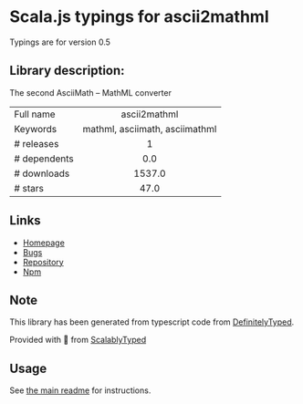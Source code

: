 
# Scala.js typings for ascii2mathml

Typings are for version 0.5

## Library description:
The second AsciiMath – MathML converter

|                    |                 |
| ------------------ | :-------------: |
| Full name          | ascii2mathml |
| Keywords           | mathml, asciimath, asciimathml |
| # releases         | 1 |
| # dependents       | 0.0 |
| # downloads        | 1537.0 |
| # stars            | 47.0 |

## Links
- [Homepage](https://github.com/runarberg/ascii2mathml#readme)
- [Bugs](https://github.com/runarberg/ascii2mathml/issues)
- [Repository](https://github.com/runarberg/ascii2mathml)
- [Npm](https://www.npmjs.com/package/ascii2mathml)
    


## Note
This library has been generated from typescript code from [DefinitelyTyped](https://definitelytyped.org).

Provided with :purple_heart: from [ScalablyTyped](https://github.com/oyvindberg/ScalablyTyped)

## Usage
See [the main readme](../../readme.md) for instructions.


